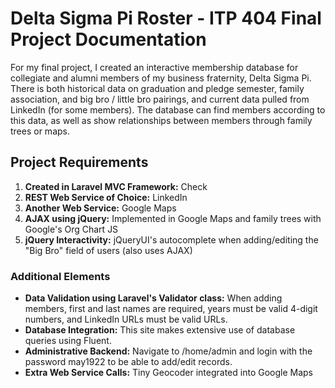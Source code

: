 # Delta Sigma Pi Roster - ITP 404 Final Project Documentation

For my final project, I created an interactive membership database for collegiate and alumni members of my business fraternity, Delta Sigma Pi. There is both historical data on graduation and pledge semester, family association, and big bro / little bro pairings, and current data pulled from LinkedIn (for some members). The database can find members according to this data, as well as show relationships between members through family trees or maps.

## Project Requirements
1. **Created in Laravel MVC Framework:** Check  
2. **REST Web Service of Choice:** LinkedIn  
3. **Another Web Service:** Google Maps  
4. **AJAX using jQuery:** Implemented in Google Maps and family trees with Google's Org Chart JS  
5. **jQuery Interactivity:** jQueryUI's autocomplete when adding/editing the "Big Bro" field of users (also uses AJAX)

### Additional Elements
- **Data Validation using Laravel's Validator class:** When adding members, first and last names are required, years must be valid 4-digit numbers, and LinkedIn URLs must be valid URLs.  
- **Database Integration:** This site makes extensive use of database queries using Fluent.  
- **Administrative Backend:** Navigate to /home/admin and login with the password may1922 to be able to add/edit records.  
- **Extra Web Service Calls:** Tiny Geocoder integrated into Google Maps